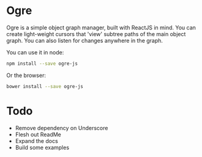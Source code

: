 # Ogre

Ogre is a simple object graph manager, built with ReactJS in mind. You can create light-weight cursors that 'view' subtree paths of the main object graph. You can also listen for changes anywhere in the graph.

You can use it in node:

```bash
npm install --save ogre-js
```

Or the browser:

```bash
bower install --save ogre-js
```

# Todo

- Remove dependency on Underscore
- Flesh out ReadMe
- Expand the docs
- Build some examples

